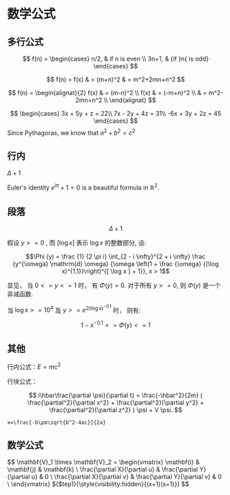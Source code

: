 
# 数学公式


## 多行公式

$$
f(n) =
\begin{cases} 
n/2,  & if  n  is even \\
3n+1, & {if }n{ is odd}
\end{cases}
$$

$$
f(n) =
f(x) & = (m+n)^2 
& = m^2+2mn+n^2 
$$


$$
f(n) = 
\begin{alignat}{2} 
f(x) & = (m-n)^2 \\
f(x) & = (-m+n)^2 \\
& = m^2-2mn+n^2 \\
\end{alignat}
$$


$$
\begin{cases}
3x + 5y +  z = 22\\
7x - 2y + 4z = 31\\
-6x + 3y + 2z = 45
\end{cases}
$$
Since Pythagoras, we know that $a^2 + b^2 = c^2$


## 行内

$\Delta+1$


Euler's identity $e^{i\pi}+1=0$ is a beautiful formula in $\mathbb{R}^2$.
## 段落

$$
\Delta+1
$$


假设 $y >= 0$ , 而 $[\log x]$ 表示 $\log x$ 的整数部分, 设:

$$\Phi (y) = \frac {1} {2 \pi i} \int_{2 - i \infty}^{2 + i \infty} \frac {y^{\omega} \mathrm{d} \omega} {\omega \left(1 + \frac {\omega} {(\log x)^{1.1}}\right)^{[ \log x ] + 1}}, x > 1$$

显见， 当 $0 <= y <= 1$ 时， 有 $\Phi(y) = 0$. 对于所有 $y >= 0$, 则 $\Phi(y)$ 是一个非减函数.

当 $\log x>= 10^4$ 及 $y>= e^{2{(\log x)}^{-0.1}}$ 时， 则有:

$$1 - x^{- 0.1} <= \Phi (y) <= 1$$

## 其他

行内公式：$E = mc^2$

行块公式：

$$
i\hbar\frac{\partial \psi}{\partial t} = \frac{-\hbar^2}{2m} ( \frac{\partial^2}{\partial x^2} + \frac{\partial^2}{\partial y^2} + \frac{\partial^2}{\partial z^2} ) \psi + V \psi.
$$

```
x=\frac{-b\pm\sqrt{b^2-4ac}}{2a}
```
## 数学公式

$$
\mathbf{V}_1 \times \mathbf{V}_2 =  \begin{vmatrix} 
\mathbf{i} & \mathbf{j} & \mathbf{k} \\
\frac{\partial X}{\partial u} &  \frac{\partial Y}{\partial u} & 0 \\
\frac{\partial X}{\partial v} &  \frac{\partial Y}{\partial v} & 0 \\
\end{vmatrix}
${$tep1}{\style{visibility:hidden}{(x+1)(x+1)}}
$$